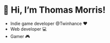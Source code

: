  <h1> 👋 Hi, I’m Thomas Morris!  </h1>
 
<ul>
 <li> Indie game developer @Twinhance ❤ </li>
 <li> Web developer 💻 </li>
 <li> Gamer 🎮 </li>
</ul>

